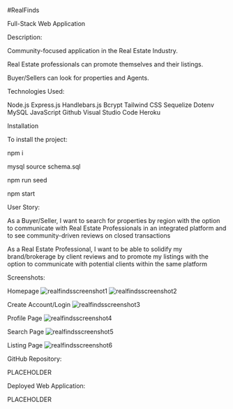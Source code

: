 #RealFinds

Full-Stack Web Application


Description:

Community-focused application in the Real Estate Industry.

Real Estate professionals can promote themselves and their listings.

Buyer/Sellers can look for properties and Agents.


Technologies Used:

Node.js
Express.js
Handlebars.js
Bcrypt
Tailwind CSS
Sequelize
Dotenv
MySQL
JavaScript
Github
Visual Studio Code
Heroku


Installation

To install the project:

npm i

mysql source schema.sql

npm run seed

npm start


User Story:

As a Buyer/Seller, I want to search for properties by region with the option to communicate with Real Estate Professionals in an integrated platform and to see community-driven reviews on closed transactions

As a Real Estate Professional, I want to be able to solidify my brand/brokerage by client reviews and to promote my listings with the option to communicate with potential clients within the same platform


Screenshots:

Homepage
![realfindsscreenshot1](https://github.com/mg-archie/real-finds/assets/149994852/dde75a4b-5ca5-4f66-8f79-edd0dde79f92)
![realfindsscreenshot2](https://github.com/mg-archie/real-finds/assets/149994852/bdf8b6f2-fbf4-4b08-afdc-0b1717a03f68)


Create Account/Login
![realfindsscreenshot3](https://github.com/mg-archie/real-finds/assets/149994852/1b2768c4-5f9d-4a98-a5d0-c459eaf9b706)


Profile Page
![realfindsscreenshot4](https://github.com/mg-archie/real-finds/assets/149994852/9987cb7c-bf3e-4ad2-a256-be8bbd8a5ed0)


Search Page
![realfindsscreenshot5](https://github.com/mg-archie/real-finds/assets/149994852/416782ad-e538-4e92-b18f-03918cd231c2)


Listing Page
![realfindsscreenshot6](https://github.com/mg-archie/real-finds/assets/149994852/cf44cbbe-ca82-4fc3-990d-5772953b1aa4)




GitHub Repository:

PLACEHOLDER


Deployed Web Application:

PLACEHOLDER
